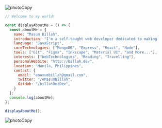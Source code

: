 ![photoCopy](https://images.unsplash.com/photo-1714745455359-9a7723c0be14?w=500&auto=format&fit=crop&q=60&ixlib=rb-4.0.3&ixid=M3wxMjA3fDB8MHxlZGl0b3JpYWwtZmVlZHwxMXx8fGVufDB8fHx8fA%3D%3D)




```javascript
// Welcome to my world!

const displayAboutMe = () => {
  const aboutMe = {
    name: "Masum Billah",
    introduction: "I'm a self-taught web developer dedicated to making online dreams a reality.",
    language: "JavaScript",
    coreTechnologies: ["MongoDB", "Express", "React", "Node"],
    tools: ["Git", "Figma", "Inkscape", "Material UI", "and More..."],
    interests: ["WebTechnologies", "Reading", "Travelling"],
    personalWebSite: "http://billah.dev",
    location: "Manila, Philippines",
    contact: {
      email: "emasumbillah@gmail.com",
      twitter: "/eMasumBillah",
      GitHub: "/billahDotDev",
    }
  };
  console.log(aboutMe);
};

displayAboutMe();
```

![photoCopy](https://images.unsplash.com/photo-1714745455359-9a7723c0be14?w=500&auto=format&fit=crop&q=60&ixlib=rb-4.0.3&ixid=M3wxMjA3fDB8MHxlZGl0b3JpYWwtZmVlZHwxMXx8fGVufDB8fHx8fA%3D%3D)






